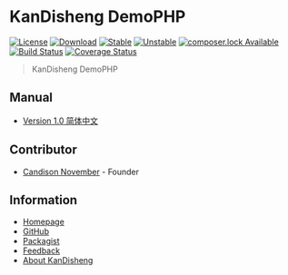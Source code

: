 # KanDisheng DemoPHP

[![License](https://poser.pugx.org/KanDisheng/DemoPHP/license)](LICENSE)
[![Download](https://poser.pugx.org/KanDisheng/DemoPHP/downloads)](https://packagist.org/packages/KanDisheng/DemoPHP)
[![Stable](https://poser.pugx.org/KanDisheng/DemoPHP/version)](https://packagist.org/packages/KanDisheng/DemoPHP)
[![Unstable](https://poser.pugx.org/KanDisheng/DemoPHP/v/unstable)](https://packagist.org/packages/KanDisheng/DemoPHP)
[![composer.lock Available](https://poser.pugx.org/KanDisheng/DemoPHP/composerlock)](https://packagist.org/packages/KanDisheng/DemoPHP)
[![Build Status](https://travis-ci.org/KanDisheng/DemoPHP.svg?branch=master)](https://travis-ci.org/KanDisheng/DemoPHP)
[![Coverage Status](https://coveralls.io/repos/github/KanDisheng/DemoPHP/badge.svg?branch=master)](https://coveralls.io/github/KanDisheng/DemoPHP?branch=master)

> KanDisheng DemoPHP

## Manual

- [Version 1.0 简体中文](manual/1.0_SimplifiedChinese.md)

## Contributor

- [Candison November](http://www.kandisheng.com) - Founder

## Information

- [Homepage](http://www.kandisheng.com)
- [GitHub](https://github.com/KanDisheng/DemoPHP)
- [Packagist](https://packagist.org/packages/KanDisheng/DemoPHP)
- [Feedback](https://github.com/KanDisheng/DemoPHP/issues)
- [About KanDisheng](http://www.kandisheng.com)